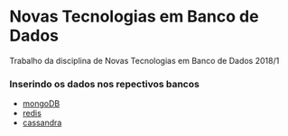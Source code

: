 # Novas Tecnologias em Banco de Dados
Trabalho da disciplina de Novas Tecnologias em Banco de Dados 2018/1

### Inserindo os dados nos repectivos bancos
* [mongoDB](https://zaiste.net/importing_json_into_mongodb/)
* [redis](https://redis.io/topics/mass-insert)
* [cassandra](https://docs.datastax.com/en/cql/3.3/cql/cql_using/useInsertCopyCSV.html)
